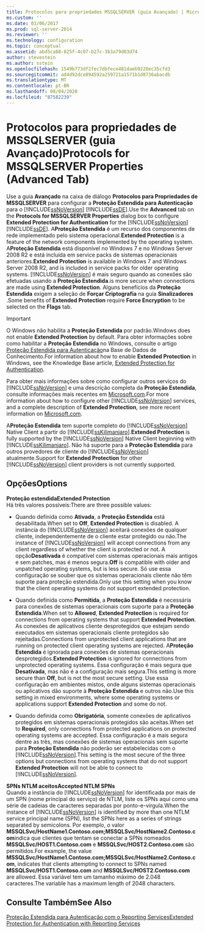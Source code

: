 ```yaml
---
title: Protocolos para propriedades MSSQLSERVER (guia Avançado) | Microsoft Docs
ms.custom: ''
ms.date: 03/06/2017
ms.prod: sql-server-2014
ms.reviewer: ''
ms.technology: configuration
ms.topic: conceptual
ms.assetid: abd5ca68-825f-4c07-b27c-3b3a79d03d74
author: stevestein
ms.author: sstein
ms.openlocfilehash: 1549b773df2fec7dbfece481daeb9228ec35cfd3
ms.sourcegitcommit: ad4d92dce894592a259721a1571b1d8736abacdb
ms.translationtype: MT
ms.contentlocale: pt-BR
ms.lasthandoff: 08/04/2020
ms.locfileid: "87582239"
---
```

# <a name="protocols-for-mssqlserver-properties-advanced-tab"></a><span data-ttu-id="f1152-102">Protocolos para propriedades de MSSQLSERVER (guia Avançado)</span><span class="sxs-lookup"><span data-stu-id="f1152-102">Protocols for MSSQLSERVER Properties (Advanced Tab)</span></span>
  <span data-ttu-id="f1152-103">Use a guia **Avançado** na caixa de diálogo **Protocolos para Propriedades de MSSQLSERVER** para configurar a **Proteção Estendida para Autenticação** para o [!INCLUDE[ssNoVersion](../../includes/ssnoversion-md.md)] [!INCLUDE[ssDE](../../includes/ssde-md.md)].</span><span class="sxs-lookup"><span data-stu-id="f1152-103">Use the **Advanced** tab on the **Protocols for MSSQLSERVER Properties** dialog box to configure **Extended Protection for Authentication** for the [!INCLUDE[ssNoVersion](../../includes/ssnoversion-md.md)] [!INCLUDE[ssDE](../../includes/ssde-md.md)].</span></span> <span data-ttu-id="f1152-104">A**Proteção Estendida** é um recurso dos componentes de rede implementado pelo sistema operacional.</span><span class="sxs-lookup"><span data-stu-id="f1152-104">**Extended Protection** is a feature of the network components implemented by the operating system.</span></span> <span data-ttu-id="f1152-105">A**Proteção Estendida** está disponível no Windows 7 e no Windows Server 2008 R2 e está incluída em service packs de sistemas operacionais anteriores.</span><span class="sxs-lookup"><span data-stu-id="f1152-105">**Extended Protection** is available in Windows 7 and Windows Server 2008 R2, and is included in service packs for older operating systems.</span></span> [!INCLUDE[ssNoVersion](../../includes/ssnoversion-md.md)] <span data-ttu-id="f1152-106">é mais seguro quando as conexões são efetuadas usando a **Proteção Estendida**.</span><span class="sxs-lookup"><span data-stu-id="f1152-106">is more secure when connections are made using **Extended Protection**.</span></span> <span data-ttu-id="f1152-107">Alguns benefícios da **Proteção Estendida** exigem a seleção de **Forçar Criptografia** na guia **Sinalizadores** .</span><span class="sxs-lookup"><span data-stu-id="f1152-107">Some benefits of **Extended Protection** require **Force Encryption** to be selected on the **Flags** tab.</span></span>  
  
> [!IMPORTANT]  
>  <span data-ttu-id="f1152-108">O Windows não habilita a **Proteção Estendida** por padrão.</span><span class="sxs-lookup"><span data-stu-id="f1152-108">Windows does not enable **Extended Protection** by default.</span></span> <span data-ttu-id="f1152-109">Para obter informações sobre como habilitar a **Proteção Estendida** no Windows, consulte o artigo [Proteção Estendida para Autenticação](https://go.microsoft.com/fwlink/?LinkId=178431)na Base de Dados de Conhecimento.</span><span class="sxs-lookup"><span data-stu-id="f1152-109">For information about how to enable **Extended Protection** in Windows, see the Knowledge Base article, [Extended Protection for Authentication](https://go.microsoft.com/fwlink/?LinkId=178431).</span></span>  
  
 <span data-ttu-id="f1152-110">Para obter mais informações sobre como configurar outros serviços do [!INCLUDE[ssNoVersion](../../includes/ssnoversion-md.md)] e uma descrição completa da **Proteção Estendida**, consulte informações mais recentes em [Microsoft.com](https://go.microsoft.com/fwlink/?LinkId=177752).</span><span class="sxs-lookup"><span data-stu-id="f1152-110">For more information about how to configure other [!INCLUDE[ssNoVersion](../../includes/ssnoversion-md.md)] services, and a complete description of **Extended Protection**, see more recent information on [Microsoft.com](https://go.microsoft.com/fwlink/?LinkId=177752).</span></span>  
  
 <span data-ttu-id="f1152-111">A**Proteção Estendida** tem suporte completo do [!INCLUDE[ssNoVersion](../../includes/ssnoversion-md.md)] Native Client a partir do [!INCLUDE[ssKilimanjaro](../../includes/sskilimanjaro-md.md)].</span><span class="sxs-lookup"><span data-stu-id="f1152-111">**Extended Protection** is fully supported by the [!INCLUDE[ssNoVersion](../../includes/ssnoversion-md.md)] Native Client beginning with [!INCLUDE[ssKilimanjaro](../../includes/sskilimanjaro-md.md)].</span></span> <span data-ttu-id="f1152-112">Não há suporte para a **Proteção Estendida** para outros provedores de cliente do [!INCLUDE[ssNoVersion](../../includes/ssnoversion-md.md)] atualmente.</span><span class="sxs-lookup"><span data-stu-id="f1152-112">Support for **Extended Protection** for other [!INCLUDE[ssNoVersion](../../includes/ssnoversion-md.md)] client providers is not currently supported.</span></span>  
  
## <a name="options"></a><span data-ttu-id="f1152-113">Opções</span><span class="sxs-lookup"><span data-stu-id="f1152-113">Options</span></span>  
 <span data-ttu-id="f1152-114">**Proteção estendida**</span><span class="sxs-lookup"><span data-stu-id="f1152-114">**Extended Protection**</span></span>  
 <span data-ttu-id="f1152-115">Há três valores possíveis:</span><span class="sxs-lookup"><span data-stu-id="f1152-115">There are three possible values:</span></span>  
  
-   <span data-ttu-id="f1152-116">Quando definida como **Ativada**, a **Proteção Estendida** está desabilitada.</span><span class="sxs-lookup"><span data-stu-id="f1152-116">When set to **Off**, **Extended Protection** is disabled.</span></span> <span data-ttu-id="f1152-117">A instância do [!INCLUDE[ssNoVersion](../../includes/ssnoversion-md.md)] aceitará conexões de qualquer cliente, independentemente de o cliente estar protegido ou não.</span><span class="sxs-lookup"><span data-stu-id="f1152-117">The instance of [!INCLUDE[ssNoVersion](../../includes/ssnoversion-md.md)] will accept connections from any client regardless of whether the client is protected or not.</span></span> <span data-ttu-id="f1152-118">A opção**Desativada** é compatível com sistemas operacionais mais antigos e sem patches, mas é menos segura.</span><span class="sxs-lookup"><span data-stu-id="f1152-118">**Off** is compatible with older and unpatched operating systems, but is less secure.</span></span> <span data-ttu-id="f1152-119">Só use essa configuração se souber que os sistemas operacionais cliente não têm suporte para proteção estendida.</span><span class="sxs-lookup"><span data-stu-id="f1152-119">Only use this setting when you know that the client operating systems do not support extended protection.</span></span>  
  
-   <span data-ttu-id="f1152-120">Quando definida como **Permitida**, a **Proteção Estendida** é necessária para conexões de sistemas operacionais com suporte para a **Proteção Estendida**.</span><span class="sxs-lookup"><span data-stu-id="f1152-120">When set to **Allowed**, **Extended Protection** is required for connections from operating systems that support **Extended Protection**.</span></span> <span data-ttu-id="f1152-121">As conexões de aplicativos cliente desprotegidos que estejam sendo executados em sistemas operacionais cliente protegidos são rejeitadas.</span><span class="sxs-lookup"><span data-stu-id="f1152-121">Connections from unprotected client applications that are running on protected client operating systems are rejected.</span></span> <span data-ttu-id="f1152-122">A**Proteção Estendida** é ignorada para conexões de sistemas operacionais desprotegidos.</span><span class="sxs-lookup"><span data-stu-id="f1152-122">**Extended Protection** is ignored for connections from unprotected operating systems.</span></span> <span data-ttu-id="f1152-123">Essa configuração é mais segura que **Desativada**, mas não é a configuração mais segura.</span><span class="sxs-lookup"><span data-stu-id="f1152-123">This setting is more secure than **Off**, but is not the most secure setting.</span></span> <span data-ttu-id="f1152-124">Use essa configuração em ambientes mistos, onde alguns sistemas operacionais ou aplicativos dão suporte à **Proteção Estendida** e outros não.</span><span class="sxs-lookup"><span data-stu-id="f1152-124">Use this setting in mixed environments, where some operating systems or applications support **Extended Protection** and some do not.</span></span>  
  
-   <span data-ttu-id="f1152-125">Quando definida como **Obrigatória**, somente conexões de aplicativos protegidos em sistemas operacionais protegidos são aceitas.</span><span class="sxs-lookup"><span data-stu-id="f1152-125">When set to **Required**, only connections from protected applications on protected operating systems are accepted.</span></span> <span data-ttu-id="f1152-126">Essa configuração é a mais segura dentre as três, mas conexões de sistemas operacionais sem suporte para **Proteção Estendida** não poderão ser estabelecidas com o [!INCLUDE[ssNoVersion](../../includes/ssnoversion-md.md)].</span><span class="sxs-lookup"><span data-stu-id="f1152-126">This setting is the most secure of the three options but connections from operating systems that do not support **Extended Protection** will not be able to connect to [!INCLUDE[ssNoVersion](../../includes/ssnoversion-md.md)].</span></span>  
  
 <span data-ttu-id="f1152-127">**SPNs NTLM aceitos**</span><span class="sxs-lookup"><span data-stu-id="f1152-127">**Accepted NTLM SPNs**</span></span>  
 <span data-ttu-id="f1152-128">Quando a instância do [!INCLUDE[ssNoVersion](../../includes/ssnoversion-md.md)] for identificada por mais de um SPN (nome principal do serviço) de NTLM, liste os SPNs aqui como uma série de cadeias de caracteres separadas por ponto-e-vírgula.</span><span class="sxs-lookup"><span data-stu-id="f1152-128">When the instance of [!INCLUDE[ssNoVersion](../../includes/ssnoversion-md.md)] is identified by more than one NTLM service principal name (SPN), list the SPNs here as a series of strings separated by semicolons.</span></span> <span data-ttu-id="f1152-129">Por exemplo, o valor **MSSQLSvc/HostName1.Contoso.com;MSSQLSvc/HostName2.Contoso.com**indica que clientes que tentam se conectar a SPNs nomeados **MSSQLSvc/HOST1.Contoso.com** e **MSSQLSvc/HOST2.Contoso.com** são permitidos.</span><span class="sxs-lookup"><span data-stu-id="f1152-129">For example, the value **MSSQLSvc/HostName1.Contoso.com;MSSQLSvc/HostName2.Contoso.com**, indicates that clients attempting to connect to SPNs named **MSSQLSvc/HOST1.Contoso.com** and **MSSQLSvc/HOST2.Contoso.com** are allowed.</span></span> <span data-ttu-id="f1152-130">Essa variável tem um tamanho máximo de 2.048 caracteres.</span><span class="sxs-lookup"><span data-stu-id="f1152-130">The variable has a maximum length of 2048 characters.</span></span>  
  
## <a name="see-also"></a><span data-ttu-id="f1152-131">Consulte Também</span><span class="sxs-lookup"><span data-stu-id="f1152-131">See Also</span></span>  
 [<span data-ttu-id="f1152-132">Proteção Estendida para Autenticação com o Reporting Services</span><span class="sxs-lookup"><span data-stu-id="f1152-132">Extended Protection for Authentication with Reporting Services</span></span>](../../reporting-services/security/extended-protection-for-authentication-with-reporting-services.md)  
  
  
